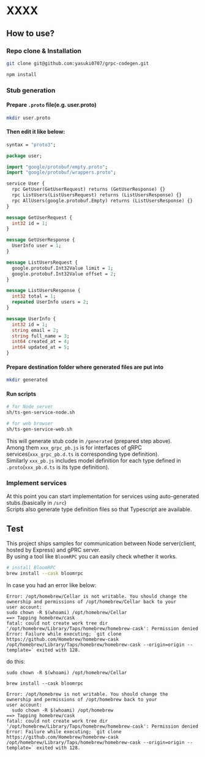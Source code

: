 # XXXX

## How to use?

### Repo clone & Installation

```sh
git clone git@github.com:yasuki0707/grpc-codegen.git

npm install
```

### Stub generation

#### Prepare `.proto` file(e.g. user.proto)

```sh
mkdir user.proto
```

#### Then edit it like below:

```proto
syntax = "proto3";

package user;

import "google/protobuf/empty.proto";
import "google/protobuf/wrappers.proto";

service User {
  rpc GetUser(GetUserRequest) returns (GetUserResponse) {}
  rpc ListUsers(ListUsersRequest) returns (ListUsersResponse) {}
  rpc AllUsers(google.protobuf.Empty) returns (ListUsersResponse) {}
}

message GetUserRequest {
  int32 id = 1;
}

message GetUserResponse {
  UserInfo user = 1;
}

message ListUsersRequest {
  google.protobuf.Int32Value limit = 1;
  google.protobuf.Int32Value offset = 2;
}

message ListUsersResponse {
  int32 total = 1;
  repeated UserInfo users = 2;
}

message UserInfo {
  int32 id = 1;
  string email = 2;
  string full_name = 3;
  int64 created_at = 4;
  int64 updated_at = 5;
}
```

#### Prepare destination folder where generated files are put into

```sh
mkdir generated
```

#### Run scripts

```sh
# for Node server
sh/ts-gen-service-node.sh

# for web browser
sh/ts-gen-service-web.sh
```

This will generate stub code in `/generated` (prepared step above).  
Among them `xxx_grpc_pb.js` is for interfaces of gRPC services(`xxx_grpc_pb.d.ts` is corresponding type definition).  
Similarly `xxx_pb.js` includes model definition for each type defined in `.proto`(`xxx_pb.d.ts` is its type definition).

### Implement services

At this point you can start implementation for services using auto-generated stubs.(basically in `/src`)  
Scripts also generate type definition files so that Typescript are available.

## Test

This project ships samples for communication between Node server(client, hosted by Express) and gPRC server.  
By using a tool like `BloomRPC` you can easily check whether it works.

```sh
# install BloomRPC
brew install --cask bloomrpc
```

In case you had an error like below:

```
Error: /opt/homebrew/Cellar is not writable. You should change the
ownership and permissions of /opt/homebrew/Cellar back to your
user account:
sudo chown -R $(whoami) /opt/homebrew/Cellar
==> Tapping homebrew/cask
fatal: could not create work tree dir '/opt/homebrew/Library/Taps/homebrew/homebrew-cask': Permission denied
Error: Failure while executing; `git clone https://github.com/Homebrew/homebrew-cask /opt/homebrew/Library/Taps/homebrew/homebrew-cask --origin=origin --template=` exited with 128.
```

do this:

```
sudo chown -R $(whoami) /opt/homebrew/Cellar

brew install --cask bloomrpc
```

```
Error: /opt/homebrew is not writable. You should change the
ownership and permissions of /opt/homebrew back to your
user account:
  sudo chown -R $(whoami) /opt/homebrew
==> Tapping homebrew/cask
fatal: could not create work tree dir '/opt/homebrew/Library/Taps/homebrew/homebrew-cask': Permission denied
Error: Failure while executing; `git clone https://github.com/Homebrew/homebrew-cask /opt/homebrew/Library/Taps/homebrew/homebrew-cask --origin=origin --template=` exited with 128.
```
